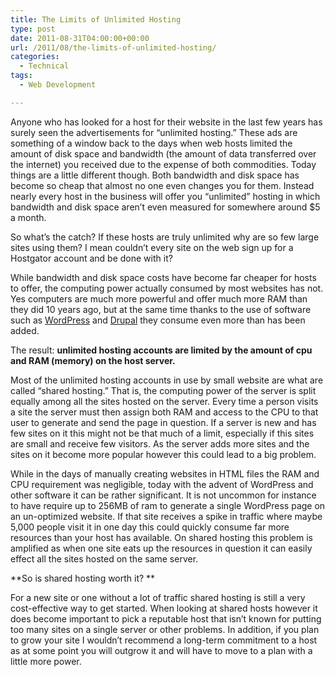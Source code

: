 ```yaml
---
title: The Limits of Unlimited Hosting
type: post
date: 2011-08-31T04:00:00+00:00
url: /2011/08/the-limits-of-unlimited-hosting/
categories:
  - Technical
tags:
  - Web Development

---
```

Anyone who has looked for a host for their website in the last few years has surely seen the advertisements for “unlimited hosting.” These ads are something of a window back to the days when web hosts limited the amount of disk space and bandwidth (the amount of data transferred over the internet) you received due to the expense of both commodities. Today things are a little different though. Both bandwidth and disk space has become so cheap that almost no one even changes you for them. Instead nearly every host in the business will offer you “unlimited” hosting in which bandwidth and disk space aren’t even measured for somewhere around $5 a month.

So what’s the catch? If these hosts are truly unlimited why are so few large sites using them? I mean couldn’t every site on the web sign up for a Hostgator account and be done with it?

While bandwidth and disk space costs have become far cheaper for hosts to offer, the computing power actually consumed by most websites has not. Yes computers are much more powerful and offer much more RAM than they did 10 years ago, but at the same time thanks to the use of software such as <a title="Wordpress" href="http://wordpress.org" target="_blank" rel="noopener noreferrer">WordPress</a> and <a title="Drupal" href="http://drupal.org" target="_blank" rel="noopener noreferrer">Drupal</a> they consume even more than has been added.

The result: **unlimited hosting accounts are limited by the amount of cpu and RAM (memory) on the host server.**

Most of the unlimited hosting accounts in use by small website are what are called “shared hosting.” That is, the computing power of the server is split equally among all the sites hosted on the server. Every time a person visits a site the server must then assign both RAM and access to the CPU to that user to generate and send the page in question. If a server is new and has few sites on it this might not be that much of a limit, especially if this sites are small and receive few visitors. As the server adds more sites and the sites on it become more popular however this could lead to a big problem.

While in the days of manually creating websites in HTML files the RAM and CPU requirement was negligible, today with the advent of WordPress and other software it can be rather significant. It is not uncommon for instance to have require up to 256MB of ram to generate a single WordPress page on an un-optimized website. If that site receives a spike in traffic where maybe 5,000 people visit it in one day this could quickly consume far more resources than your host has available. On shared hosting this problem is amplified as when one site eats up the resources in question it can easily effect all the sites hosted on the same server.

**So is shared hosting worth it? **

For a new site or one without a lot of traffic shared hosting is still a very cost-effective way to get started. When looking at shared hosts however it does become important to pick a reputable host that isn’t known for putting too many sites on a single server or other problems. In addition, if you plan to grow your site I wouldn’t recommend a long-term commitment to a host as at some point you will outgrow it and will have to move to a plan with a little more power.